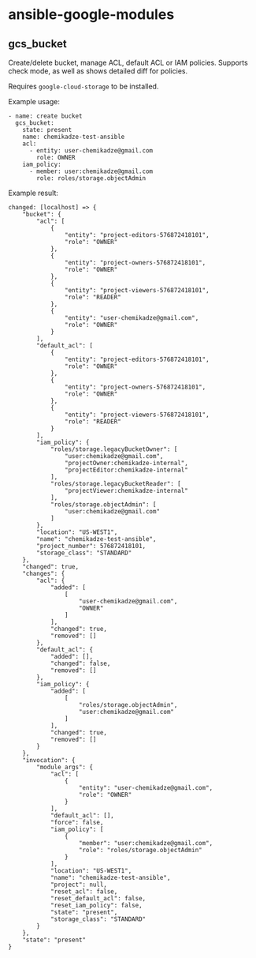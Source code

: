# ansible-google-modules

## gcs_bucket

Create/delete bucket, manage ACL, default ACL or IAM policies.
Supports check mode, as well as shows detailed diff for policies.

Requires `google-cloud-storage` to be installed.

Example usage:

    - name: create bucket
      gcs_bucket:
        state: present
        name: chemikadze-test-ansible
        acl:
          - entity: user-chemikadze@gmail.com
            role: OWNER
        iam_policy:
          - member: user:chemikadze@gmail.com
            role: roles/storage.objectAdmin
            
Example result:

    changed: [localhost] => {
        "bucket": {
            "acl": [
                {
                    "entity": "project-editors-576872418101", 
                    "role": "OWNER"
                }, 
                {
                    "entity": "project-owners-576872418101", 
                    "role": "OWNER"
                }, 
                {
                    "entity": "project-viewers-576872418101", 
                    "role": "READER"
                }, 
                {
                    "entity": "user-chemikadze@gmail.com", 
                    "role": "OWNER"
                }
            ], 
            "default_acl": [
                {
                    "entity": "project-editors-576872418101", 
                    "role": "OWNER"
                }, 
                {
                    "entity": "project-owners-576872418101", 
                    "role": "OWNER"
                }, 
                {
                    "entity": "project-viewers-576872418101", 
                    "role": "READER"
                }
            ], 
            "iam_policy": {
                "roles/storage.legacyBucketOwner": [
                    "user:chemikadze@gmail.com", 
                    "projectOwner:chemikadze-internal", 
                    "projectEditor:chemikadze-internal"
                ], 
                "roles/storage.legacyBucketReader": [
                    "projectViewer:chemikadze-internal"
                ], 
                "roles/storage.objectAdmin": [
                    "user:chemikadze@gmail.com"
                ]
            }, 
            "location": "US-WEST1", 
            "name": "chemikadze-test-ansible", 
            "project_number": 576872418101, 
            "storage_class": "STANDARD"
        }, 
        "changed": true, 
        "changes": {
            "acl": {
                "added": [
                    [
                        "user-chemikadze@gmail.com", 
                        "OWNER"
                    ]
                ], 
                "changed": true, 
                "removed": []
            }, 
            "default_acl": {
                "added": [], 
                "changed": false, 
                "removed": []
            }, 
            "iam_policy": {
                "added": [
                    [
                        "roles/storage.objectAdmin", 
                        "user:chemikadze@gmail.com"
                    ]
                ], 
                "changed": true, 
                "removed": []
            }
        }, 
        "invocation": {
            "module_args": {
                "acl": [
                    {
                        "entity": "user-chemikadze@gmail.com", 
                        "role": "OWNER"
                    }
                ], 
                "default_acl": [], 
                "force": false, 
                "iam_policy": [
                    {
                        "member": "user:chemikadze@gmail.com", 
                        "role": "roles/storage.objectAdmin"
                    }
                ], 
                "location": "US-WEST1", 
                "name": "chemikadze-test-ansible", 
                "project": null, 
                "reset_acl": false, 
                "reset_default_acl": false, 
                "reset_iam_policy": false, 
                "state": "present", 
                "storage_class": "STANDARD"
            }
        }, 
        "state": "present"
    }